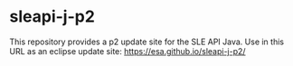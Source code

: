 # sleapi-j-p2
This repository provides a p2 update site for the SLE API Java.  Use in this URL as an eclipse update site: https://esa.github.io/sleapi-j-p2/
